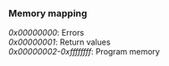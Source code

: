 ### Memory mapping

*0x00000000*: Errors\
*0x00000001*: Return values\
*0x00000002-0xffffffff*: Program memory